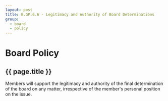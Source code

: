 ```yaml
---
layout: post
title: B.GP.6.6 - Legitimacy and Authority of Board Determinations
group:
  - board
  - policy
---
```


# Board Policy
## {{ page.title }}

Members will support the legitimacy and authority of the final determination of the board on any matter, irrespective of the member's personal position on the issue.
